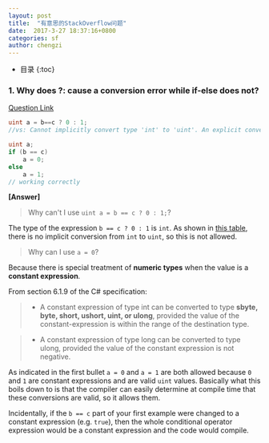 ```yaml
---
layout: post
title:  "有意思的StackOverflow问题"
date:  2017-3-27 18:37:16+0800
categories: sf
author: chengzi
---
```


* 目录
{:toc}

### 1. Why does ?: cause a conversion error while if-else does not? 

[Question Link](http://stackoverflow.com/questions/42690073/why-does-cause-a-conversion-error-while-if-else-does-not)

``` csharp
uint a = b==c ? 0 : 1;
//vs: Cannot implicitly convert type 'int' to 'uint'. An explicit conversion exists (are you missing a cast?)

uint a; 
if (b == c) 
    a = 0; 
else 
    a = 1;
// working correctly
```

**[Answer]**

> Why can't I use `uint a = b == c ? 0 : 1;`?

The type of the expression `b == c ? 0 : 1` is `int`. As shown in [this table](https://msdn.microsoft.com/en-us/library/y5b434w4.aspx), there is no implicit conversion from `int` to `uint`, so this is not allowed.

> Why can I use `a = 0`?

Because there is special treatment of **numeric types** when the value is a **constant expression**. 

From section 6.1.9 of the C# specification:

>- A constant expression of type int can be converted to type **sbyte, byte, short, ushort, uint, or ulong**, provided the value of the constant-expression is within the range of the destination type.

>- A constant expression of type long can be converted to type ulong, provided the value of the constant expression is not negative.

As indicated in the first bullet `a = 0` and `a = 1` are both allowed because `0` and `1` are constant expressions and are valid `uint` values. Basically what this boils down to is that the compiler can easily determine at compile time that these conversions are valid, so it allows them.

Incidentally, if the `b == c` part of your first example were changed to a constant expression (e.g. `true`), then the whole conditional operator expression would be a constant expression and the code would compile.
